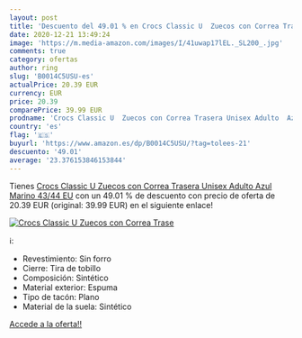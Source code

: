 ```yaml
---
layout: post
title: 'Descuento del 49.01 % en Crocs Classic U  Zuecos con Correa Trase'
date: 2020-12-21 13:49:24
image: 'https://m.media-amazon.com/images/I/41uwap17lEL._SL200_.jpg'
comments: true
category: ofertas
author: ring
slug: 'B0014C5USU-es'
actualPrice: 20.39 EUR
currency: EUR
price: 20.39
comparePrice: 39.99 EUR
prodname: 'Crocs Classic U  Zuecos con Correa Trasera Unisex Adulto  Azul Marino  43/44 EU'
country: 'es'
flag: '🇪🇸'
buyurl: 'https://www.amazon.es/dp/B0014C5USU/?tag=tolees-21'
descuento: '49.01'
average: '23.376153846153844'
---
```


Tienes [Crocs Classic U  Zuecos con Correa Trasera Unisex Adulto  Azul Marino  43/44 EU](https://www.amazon.es/dp/B0014C5USU/?tag=tolees-21) con un 49.01 % de descuento con precio de oferta de 20.39 EUR (original: 39.99 EUR) en el siguiente enlace!

[![Crocs Classic U  Zuecos con Correa Trase](https://m.media-amazon.com/images/I/41uwap17lEL._SL200_.jpg)](https://www.amazon.es/dp/B0014C5USU/?tag=tolees-21)

ℹ️:

- Revestimiento: Sin forro
- Cierre: Tira de tobillo
- Composición: Sintético
- Material exterior: Espuma
- Tipo de tacón: Plano
- Material de la suela: Sintético

[Accede a la oferta!!](https://www.amazon.es/dp/B0014C5USU/?tag=tolees-21)
